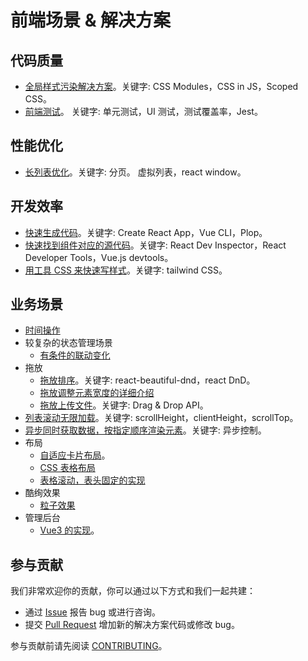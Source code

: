 # 前端场景 &amp; 解决方案

## 代码质量
* [全局样式污染解决方案](src/quality/avoid-css-conflict/README.md)。关键字: CSS Modules，CSS in JS，Scoped CSS。
* [前端测试](src/quality/fe-test/README.md)。 关键字: 单元测试，UI 测试，测试覆盖率，Jest。

## 性能优化
* [长列表优化](src/performance/large-list/README.md)。关键字: 分页。 虚拟列表，react window。

## 开发效率
* [快速生成代码](src/effective/quick-gen-code/README.md)。关键字: Create React App，Vue CLI，Plop。
* [快速找到组件对应的源代码](src/effective/quick-find-comp-src/README.md)。关键字: React Dev Inspector，React Developer Tools，Vue.js devtools。
* [用工具 CSS 来快速写样式](src/effective/utility-css/README.md)。关键字: tailwind CSS。

## 业务场景
* [时间操作](src/scene/time/util.ts)
* 较复杂的状态管理场景
  * [有条件的联动变化](src/scene/status-management/condition-chain-update/README.md)
* 拖放
  * [拖放排序](src/scene/dnd-sort/README.md)。关键字: react-beautiful-dnd，react DnD。
  * [拖放调整元素宽度的详细介绍](src/scene/resize-width/react/vanilla/README.md)
  * [拖放上传文件](src/scene/dnd-upload-file/README.md)。关键字: Drag & Drop API。
* [列表滚动无限加载](src/scene/list-infinite-load/README.md)。关键字: scrollHeight，clientHeight，scrollTop。
* [异步同时获取数据，按指定顺序渲染元素](src/scene/async-data-in-order-render/README.md)。关键字: 异步控制。
* 布局
  * [自适应卡片布局](src/scene/layout/flex-card-layout/README.md)。
  * [CSS 表格布局](src/scene/layout/table-layout/index.html)
  * [表格滚动，表头固定的实现](src/scene/layout/fixed-table-header/index.html)
* 酷绚效果
  * [粒子效果](src/scene/cool/particle/README.md)
* 管理后台
  * [Vue3 的实现](src/scene/admin/vue3-admin/README.md)。

## 参与贡献
我们非常欢迎你的贡献，你可以通过以下方式和我们一起共建：
- 通过 [Issue](https://github.com/iamjoel/fe-solution/issues) 报告 bug 或进行咨询。
- 提交 [Pull Request](https://github.com/iamjoel/fe-solution/pulls) 增加新的解决方案代码或修改 bug。

参与贡献前请先阅读 [CONTRIBUTING](.github/CONTRIBUTING.md)。
